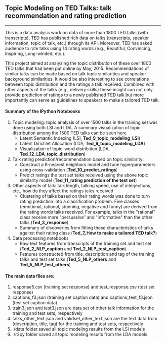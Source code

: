 ## Topic Modeling on TED Talks: talk recommendation and rating prediction
---

This is a data analysis work on data of more than 1800 TED talks (with transcripts). TED has published rich data on talks (transcripts, speaker information, topic of talk, etc.) through its API. Moreover, TED has asked audience to rate talks using 14 rating words (e.g., Beautiful, Convincing, Inspiring, Long-winded, etc.). 

This project aimed at analyzing the topic distribution of these over 1800 TED talks that had been put online by May, 2015. Recommendations of similar talks can be made based on talk topic similarities and speaker background similarities. It would be also interesting to see correlations between topic distribution and the ratings a talk received. Combined with other aspects of the talks (e.g., delivery skills) these insight can not only provide prediction of ratings to a newly published TED talk but more importantly can serve as guidelines to speakers to make a tailored TED talk. 

#### Summary of the IPython Notebooks
  1. Topic modeling: topic analysis of over 1500 talks in the training set was done using both LSI and LDA. A summary visualization of topic distribution among the 1500 TED talks can be seen [here](http://htmlpreview.github.io/?https://github.com/yesufeng/tedtalks/r2py/lda_25_3_auto.html)
      + Latent Semantic Indexing (LSI, **Ted_9_topic_modeling_LSI**)
      + Latent Dirichlet Allocation (LDA, **Ted_9_topic_modeling_LDA**)
      + Visualization of topic-word distribition (LDA, **Ted_12_LDA_topic_distribution**)
  2. Talk rating prediction/recommendation based on topic similarity: 
      + Construct a K-nearest neighbors model and tune hyperparameters using cross-validation (**Ted_10_predict_ratings**)
      + Predict ratings the test set talks received using the above topic similarity model (**Ted_11_rating prediction of the test set**)
  3. Other aspects of talk: talk length, talking speed, use of interjections, etc., how do they affect the ratings talks received
      + Clustering of talks based on their rating words was done to turn rating prediction into a classification problem. Five classes (emotional, rational, stunning, negative and funny) are derived from the rating words talks received. For example, talks in the "rational" class receive more "persuasive" and "informative" than the other talks (**Ted_3_response**)
      + Summary of discoveries from fitting these characteristics of talks against their rating class (**Ted_7_How to make a tailored TED talk?**)
  4. Data processing notebooks
      + Raw text features from transcripts of the training set and test set (**Ted_2_NLP_caption** and **Ted_2_NLP_test_caption**)
      + Features constructed from title, description and tag of the training talks and test set talks (**Ted_5_NLP_others** and **Ted_5_NLP_test_others**)

#### The main data files are:  
  1. response5.csv (training set response) and test_response.csv (test set response)  
  2. captions_f3.json (training set caption data) and captions_test_f3.json (test set caption data)  
  3. train3.json and test3.json are data set of other talk information for the training and test sets, respectively  
  4. talks_other_text.json and validset_other_text.json are the text data from (description, title, tag) for the training and test sets, respectively  
  5. ./data folder saved all topic modeling results from the LSI models
  6. ./r2py folder saved all topic modeling results from the LDA models

